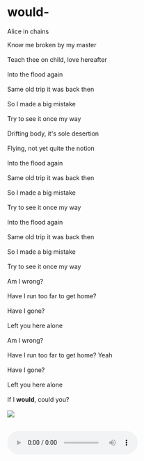 # would-
Alice in chains
<!DOCTYPE html>
<html>

<head>
  <meta charset="utf-8">
  <meta name="viewport" content="width=device-width">
  <title>would?</title>
  <link href="style.css" rel="stylesheet" type="text/css" />
</head>

<body>
  Know me broken by my master<br></br>
Teach thee on child, love hereafter<br></br>
Into the flood again<br></br>
Same old trip it was back then<br></br>
So I made a big mistake<br></br>
Try to see it once my way<br></br>
Drifting body, it's sole desertion<br></br>
Flying, not yet quite the notion<br></br>
Into the flood again<br></br>
Same old trip it was back then<br></br>
So I made a big mistake<br></br>
Try to see it once my way<br></br>
Into the flood again<br></br>
Same old trip it was back then<br></br>
So I made a big mistake<br></br>
Try to see it once my way<br></br>
Am I wrong?<br></br>
Have I run too far to get home?<br></br>
Have I gone?<br></br>
Left you here alone<br></br>
Am I wrong?<br></br>
Have I run too far to get home? Yeah<br></br>
Have I gone?<br></br>
Left you here alone<br></br>
If I <b>would</b>, could you?<br></br>
  <img src="https://www.seekpng.com/png/full/146-1469042_chains-vector-logo-alice-in-chains-burt.png"><br></br>
  
  <audio src="Alice In Chains - Would (Official HD Video).mp4" controls></audio>
  
  <script src="script.js"></script>

</body>

</html>
